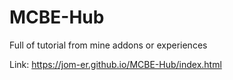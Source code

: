 # MCBE-Hub
Full of tutorial from mine addons or experiences

Link: https://jom-er.github.io/MCBE-Hub/index.html
